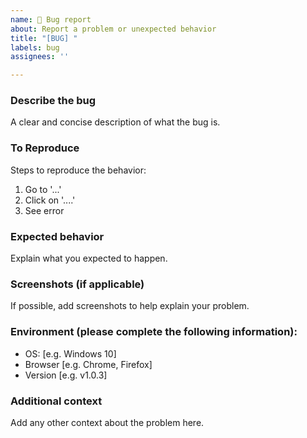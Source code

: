 ```yaml
---
name: 🐛 Bug report
about: Report a problem or unexpected behavior
title: "[BUG] "
labels: bug
assignees: ''

---
```


### Describe the bug
A clear and concise description of what the bug is.

### To Reproduce
Steps to reproduce the behavior:
1. Go to '...'
2. Click on '....'
3. See error

### Expected behavior
Explain what you expected to happen.

### Screenshots (if applicable)
If possible, add screenshots to help explain your problem.

### Environment (please complete the following information):
- OS: [e.g. Windows 10]
- Browser [e.g. Chrome, Firefox]
- Version [e.g. v1.0.3]

### Additional context
Add any other context about the problem here.
